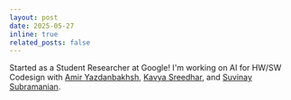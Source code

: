```yaml
---
layout: post
date: 2025-05-27
inline: true
related_posts: false
---
```


Started as a Student Researcher at Google! I'm working on AI for HW/SW Codesign with [Amir Yazdanbakhsh](https://www.ayazdan.com/), [Kavya Sreedhar](https://sites.google.com/view/kavyasreedhar/home), and [Suvinay Subramanian](https://people.csail.mit.edu/suvinay/).

